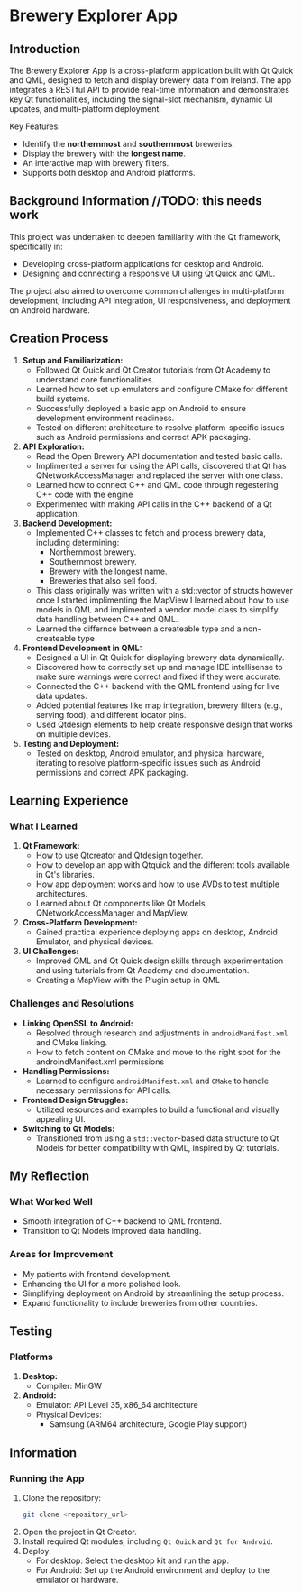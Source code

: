 

# **Brewery Explorer App**

## **Introduction**
The Brewery Explorer App is a cross-platform application built with Qt Quick and QML, designed to fetch and display brewery data from Ireland. The app integrates a RESTful API to provide real-time information and demonstrates key Qt functionalities, including the signal-slot mechanism, dynamic UI updates, and multi-platform deployment.

Key Features:
- Identify the **northernmost** and **southernmost** breweries.
- Display the brewery with the **longest name**.
- An interactive map with brewery filters.
- Supports both desktop and Android platforms.


## **Background Information**  //TODO: this needs work
This project was undertaken to deepen familiarity with the Qt framework, specifically in:
- Developing cross-platform applications for desktop and Android.
- Designing and connecting a responsive UI using Qt Quick and QML.

The project also aimed to overcome common challenges in multi-platform development, including API integration, UI responsiveness, and deployment on Android hardware.


## **Creation Process**

1. **Setup and Familiarization:**
   - Followed Qt Quick and Qt Creator tutorials from Qt Academy to understand core functionalities.
   - Learned how to set up emulators and configure CMake for different build systems.
   - Successfully deployed a basic app on Android to ensure development environment readiness.
    - Tested on different architecture to resolve platform-specific issues such as Android permissions and correct APK packaging.
2. **API Exploration:**
   - Read the Open Brewery API documentation and tested basic calls.
   - Implimented a server for using the API calls, discovered that Qt has QNetworkAccessManager and replaced the server with one class.
   - Learned how to connect C++ and QML code through regestering C++ code with the engine 
   - Experimented with making API calls in the C++ backend of a Qt application.
3. **Backend Development:**
   - Implemented C++ classes to fetch and process brewery data, including determining:
     - Northernmost brewery.
     - Southernmost brewery.
     - Brewery with the longest name.
     - Breweries that also sell food.
    - This class originally was written with a std::vector of structs however once I started implimenting the MapView I learned about how to use models in QML and implimented a vendor model class to simplify data handling between C++ and QML.
    - Learned the differnce between a createable type and a non-createable type
4. **Frontend Development in QML:**
   - Designed a UI in Qt Quick for displaying brewery data dynamically.
   - Discovered how to correctly set up and manage IDE intellisense to make sure warnings were correct and fixed if they were accurate.
   - Connected the C++ backend with the QML frontend using for live data updates.
   - Added potential features like map integration, brewery filters (e.g., serving food), and different locator pins.
   - Used Qtdesign elements to help create responsive design that works on multiple devices.
5. **Testing and Deployment:**
   - Tested on desktop, Android emulator, and physical hardware, iterating to resolve platform-specific issues such as Android permissions and correct APK packaging.


## **Learning Experience**

### **What I Learned**
1. **Qt Framework:**
   - How to use Qtcreator and Qtdesign together.
   - How to develop an app with Qtquick and the different tools available in Qt's libraries.
   - How app deployment works and how to use AVDs to test multiple architectures.
   - Learned about Qt components like Qt Models, QNetworkAccessManager and MapView.
3. **Cross-Platform Development:**
   - Gained practical experience deploying apps on desktop, Android Emulator, and physical devices.
4. **UI Challenges:**
   - Improved QML and Qt Quick design skills through experimentation and using tutorials from Qt Academy and documentation.
   - Creating a MapView with the Plugin setup in QML

### **Challenges and Resolutions**
- **Linking OpenSSL to Android:**
  - Resolved through research and adjustments in `androidManifest.xml` and CMake linking.
  - How to fetch content on CMake and move to the right spot for the androindManifest.xml permissions
- **Handling Permissions:**
  - Learned to configure `androidManifest.xml` and `CMake` to handle necessary permissions for API calls.
- **Frontend Design Struggles:**
  - Utilized resources and examples to build a functional and visually appealing UI.
- **Switching to Qt Models:**
  - Transitioned from using a `std::vector`-based data structure to Qt Models for better compatibility with QML, inspired by Qt tutorials.

## **My Reflection**

### What Worked Well
- Smooth integration of C++ backend to QML frontend.
- Transition to Qt Models improved data handling.

### Areas for Improvement
- My patients with frontend development.
- Enhancing the UI for a more polished look.
- Simplifying deployment on Android by streamlining the setup process.
- Expand functionality to include breweries from other countries.


## **Testing**

### Platforms
1. **Desktop:**
   - Compiler: MinGW
2. **Android:**
   - Emulator: API Level 35, x86_64 architecture
   - Physical Devices:
     - Samsung (ARM64 architecture, Google Play support)


## **Information**

### **Running the App**
1. Clone the repository:
   ```bash
   git clone <repository_url>
   ```
2. Open the project in Qt Creator.
3. Install required Qt modules, including `Qt Quick` and `Qt for Android`.
4. Deploy:
   - For desktop: Select the desktop kit and run the app.
   - For Android: Set up the Android environment and deploy to the emulator or hardware.

